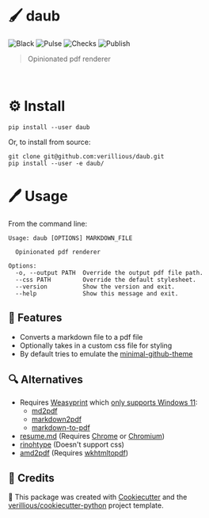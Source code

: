 # 🖌️ daub
![Black](https://img.shields.io/badge/code%20style-black-000000.svg)
![Pulse](https://img.shields.io/github/commit-activity/m/verillious/daub)
![Checks](https://github.com/verillious/daub/actions/workflows/check.yml/badge.svg)
![Publish](https://github.com/verillious/daub/actions/workflows/publish.yml/badge.svg)
> Opinionated pdf renderer

<br>

# ⚙️ Install
```shell
pip install --user daub
```

Or, to install from source:

```shell
git clone git@github.com:verillious/daub.git
pip install --user -e daub/
```

# 🖊️ Usage
From the command line:

```shell
Usage: daub [OPTIONS] MARKDOWN_FILE

  Opinionated pdf renderer

Options:
  -o, --output PATH  Override the output pdf file path.
  --css PATH         Override the default stylesheet.
  --version          Show the version and exit.
  --help             Show this message and exit.
```

## 💪 Features
* Converts a markdown file to a pdf file
* Optionally takes in a custom css file for styling
* By default tries to emulate the [minimal-github-theme](https://pages-themes.github.io/minimal/)

## 🔍 Alternatives
* Requires [Weasyprint](https://doc.courtbouillon.org/weasyprint/latest/first_steps.html) which [only supports Windows 11](https://doc.courtbouillon.org/weasyprint/stable/first_steps.html#windows):
  * [md2pdf](https://github.com/jmaupetit/md2pdf)
  * [markdown2pdf](https://github.com/kxxoling/markdown2pdf)
  * [markdown-to-pdf](https://github.com/ljpengelen/markdown-to-pdf)
* [resume.md](https://github.com/mikepqr/resume.md) (Requires [Chrome](https://www.google.com/intl/en_uk/chrome/) or [Chromium](https://www.chromium.org/Home/))
* [rinohtype](https://github.com/brechtm/rinohtype) (Doesn't support css)
* [amd2pdf](https://github.com/tenuki/amd2pdf) (Requires [wkhtmltopdf](https://wkhtmltopdf.org/))

## 🙏 Credits
🍪 This package was created with [Cookiecutter](https://github.com/audreyr/cookiecutter) and the [verillious/cookiecutter-python](https://github.com/verillious/cookiecutter-python) project template.
